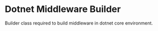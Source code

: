 
# Dotnet Middleware Builder

Builder class required to build middleware in dotnet core environment.


